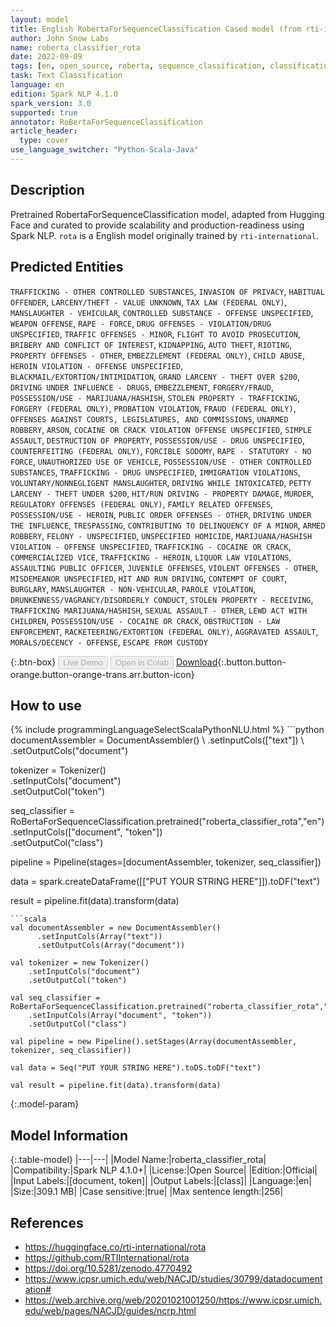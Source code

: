 ```yaml
---
layout: model
title: English RobertaForSequenceClassification Cased model (from rti-international)
author: John Snow Labs
name: roberta_classifier_rota
date: 2022-09-09
tags: [en, open_source, roberta, sequence_classification, classification]
task: Text Classification
language: en
edition: Spark NLP 4.1.0
spark_version: 3.0
supported: true
annotator: RoBertaForSequenceClassification
article_header:
  type: cover
use_language_switcher: "Python-Scala-Java"
---
```


## Description

Pretrained RobertaForSequenceClassification model, adapted from Hugging Face and curated to provide scalability and production-readiness using Spark NLP. `rota` is a English model originally trained by `rti-international`.

## Predicted Entities

`TRAFFICKING - OTHER CONTROLLED SUBSTANCES`, `INVASION OF PRIVACY`, `HABITUAL OFFENDER`, `LARCENY/THEFT - VALUE UNKNOWN`, `TAX LAW (FEDERAL ONLY)`, `MANSLAUGHTER - VEHICULAR`, `CONTROLLED SUBSTANCE - OFFENSE UNSPECIFIED`, `WEAPON OFFENSE`, `RAPE - FORCE`, `DRUG OFFENSES - VIOLATION/DRUG UNSPECIFIED`, `TRAFFIC OFFENSES - MINOR`, `FLIGHT TO AVOID PROSECUTION`, `BRIBERY AND CONFLICT OF INTEREST`, `KIDNAPPING`, `AUTO THEFT`, `RIOTING`, `PROPERTY OFFENSES - OTHER`, `EMBEZZLEMENT (FEDERAL ONLY)`, `CHILD ABUSE`, `HEROIN VIOLATION - OFFENSE UNSPECIFIED`, `BLACKMAIL/EXTORTION/INTIMIDATION`, `GRAND LARCENY - THEFT OVER $200`, `DRIVING UNDER INFLUENCE - DRUGS`, `EMBEZZLEMENT`, `FORGERY/FRAUD`, `POSSESSION/USE - MARIJUANA/HASHISH`, `STOLEN PROPERTY - TRAFFICKING`, `FORGERY (FEDERAL ONLY)`, `PROBATION VIOLATION`, `FRAUD (FEDERAL ONLY)`, `OFFENSES AGAINST COURTS, LEGISLATURES, AND COMMISSIONS`, `UNARMED ROBBERY`, `ARSON`, `COCAINE OR CRACK VIOLATION OFFENSE UNSPECIFIED`, `SIMPLE ASSAULT`, `DESTRUCTION OF PROPERTY`, `POSSESSION/USE - DRUG UNSPECIFIED`, `COUNTERFEITING (FEDERAL ONLY)`, `FORCIBLE SODOMY`, `RAPE - STATUTORY - NO FORCE`, `UNAUTHORIZED USE OF VEHICLE`, `POSSESSION/USE - OTHER CONTROLLED SUBSTANCES`, `TRAFFICKING - DRUG UNSPECIFIED`, `IMMIGRATION VIOLATIONS`, `VOLUNTARY/NONNEGLIGENT MANSLAUGHTER`, `DRIVING WHILE INTOXICATED`, `PETTY LARCENY - THEFT UNDER $200`, `HIT/RUN DRIVING - PROPERTY DAMAGE`, `MURDER`, `REGULATORY OFFENSES (FEDERAL ONLY)`, `FAMILY RELATED OFFENSES`, `POSSESSION/USE - HEROIN`, `PUBLIC ORDER OFFENSES - OTHER`, `DRIVING UNDER THE INFLUENCE`, `TRESPASSING`, `CONTRIBUTING TO DELINQUENCY OF A MINOR`, `ARMED ROBBERY`, `FELONY - UNSPECIFIED`, `UNSPECIFIED HOMICIDE`, `MARIJUANA/HASHISH VIOLATION - OFFENSE UNSPECIFIED`, `TRAFFICKING - COCAINE OR CRACK`, `COMMERCIALIZED VICE`, `TRAFFICKING - HEROIN`, `LIQUOR LAW VIOLATIONS`, `ASSAULTING PUBLIC OFFICER`, `JUVENILE OFFENSES`, `VIOLENT OFFENSES - OTHER`, `MISDEMEANOR UNSPECIFIED`, `HIT AND RUN DRIVING`, `CONTEMPT OF COURT`, `BURGLARY`, `MANSLAUGHTER - NON-VEHICULAR`, `PAROLE VIOLATION`, `DRUNKENNESS/VAGRANCY/DISORDERLY CONDUCT`, `STOLEN PROPERTY - RECEIVING`, `TRAFFICKING MARIJUANA/HASHISH`, `SEXUAL ASSAULT - OTHER`, `LEWD ACT WITH CHILDREN`, `POSSESSION/USE - COCAINE OR CRACK`, `OBSTRUCTION - LAW ENFORCEMENT`, `RACKETEERING/EXTORTION (FEDERAL ONLY)`, `AGGRAVATED ASSAULT`, `MORALS/DECENCY - OFFENSE`, `ESCAPE FROM CUSTODY`

{:.btn-box}
<button class="button button-orange" disabled>Live Demo</button>
<button class="button button-orange" disabled>Open in Colab</button>
[Download](https://s3.amazonaws.com/auxdata.johnsnowlabs.com/public/models/roberta_classifier_rota_en_4.1.0_3.0_1662767232954.zip){:.button.button-orange.button-orange-trans.arr.button-icon}

## How to use



<div class="tabs-box" markdown="1">
{% include programmingLanguageSelectScalaPythonNLU.html %}
```python
documentAssembler = DocumentAssembler() \
    .setInputCols(["text"]) \
    .setOutputCols("document")

tokenizer = Tokenizer() \
    .setInputCols("document") \
    .setOutputCol("token")

seq_classifier = RoBertaForSequenceClassification.pretrained("roberta_classifier_rota","en") \
    .setInputCols(["document", "token"]) \
    .setOutputCol("class")
    
pipeline = Pipeline(stages=[documentAssembler, tokenizer, seq_classifier])

data = spark.createDataFrame([["PUT YOUR STRING HERE"]]).toDF("text")

result = pipeline.fit(data).transform(data)
```
```scala
val documentAssembler = new DocumentAssembler() 
      .setInputCols(Array("text")) 
      .setOutputCols(Array("document"))
      
val tokenizer = new Tokenizer()
    .setInputCols("document")
    .setOutputCol("token")
 
val seq_classifier = RoBertaForSequenceClassification.pretrained("roberta_classifier_rota","en") 
    .setInputCols(Array("document", "token"))
    .setOutputCol("class")
   
val pipeline = new Pipeline().setStages(Array(documentAssembler, tokenizer, seq_classifier))

val data = Seq("PUT YOUR STRING HERE").toDS.toDF("text")

val result = pipeline.fit(data).transform(data)
```
</div>

{:.model-param}
## Model Information

{:.table-model}
|---|---|
|Model Name:|roberta_classifier_rota|
|Compatibility:|Spark NLP 4.1.0+|
|License:|Open Source|
|Edition:|Official|
|Input Labels:|[document, token]|
|Output Labels:|[class]|
|Language:|en|
|Size:|309.1 MB|
|Case sensitive:|true|
|Max sentence length:|256|

## References

- https://huggingface.co/rti-international/rota
- https://github.com/RTIInternational/rota
- https://doi.org/10.5281/zenodo.4770492
- https://www.icpsr.umich.edu/web/NACJD/studies/30799/datadocumentation#
- https://web.archive.org/web/20201021001250/https://www.icpsr.umich.edu/web/pages/NACJD/guides/ncrp.html
